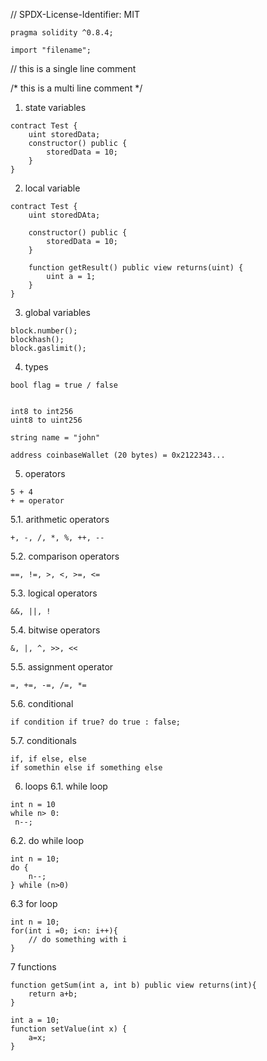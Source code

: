 // SPDX-License-Identifier: MIT
``` solidity
pragma solidity ^0.8.4;

import "filename";
```

// this is a single line comment

/*
this is a
multi line comment
*/

1. state variables

``` solidity
contract Test {
    uint storedData;
    constructor() public {
        storedData = 10;
    }
}
```

2. local variable
``` solidity
contract Test {
    uint storedDAta;

    constructor() public {
        storedData = 10;
    }

    function getResult() public view returns(uint) {
        uint a = 1;
    }
}
```

3. global variables
``` solidity
block.number();
blockhash();
block.gaslimit();
```



4. types
``` solidity
bool flag = true / false


int8 to int256
uint8 to uint256

string name = "john"

address coinbaseWallet (20 bytes) = 0x2122343...
```
5. operators

``` solidity
5 + 4
+ = operator
```
5.1. arithmetic operators
``` solidity
+, -, /, *, %, ++, --
```
5.2. comparison operators
``` solidity
==, !=, >, <, >=, <=
```
5.3. logical operators
``` solidity
&&, ||, !
```
5.4. bitwise operators
``` solidity
&, |, ^, >>, <<
```
5.5. assignment operator
``` solidity
=, +=, -=, /=, *=
```
5.6. conditional
``` solidity
if condition if true? do true : false;
```
5.7. conditionals
``` solidity
if, if else, else 
if somethin else if something else 
```
6. loops
6.1. while loop
``` solidity
int n = 10
while n> 0:
 n--;
```
6.2. do while loop
``` solidity
int n = 10;
do {
    n--;
} while (n>0)
```
6.3 for loop 
``` solidity
int n = 10;
for(int i =0; i<n: i++){
    // do something with i
}
```
7 functions
``` solidity
function getSum(int a, int b) public view returns(int){
    return a+b;
}

int a = 10;
function setValue(int x) {
    a=x;
}
```